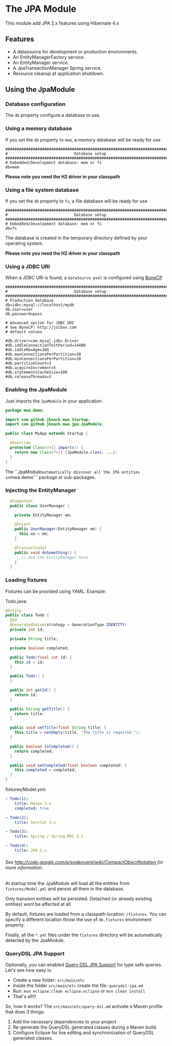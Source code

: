 # The JPA Module
This module add JPA 2.x features using Hibernate 4.x

## Features
* A datasource for development or production environments.
* An EntityManagerFactory service.
* An EntityManager service.
* A JpaTransactionManager Spring service.
* Resource cleanup at application shutdown.

## Using the JpaModule
### Database configuration
The ```db``` property configure a database to use.

### Using a memory database
If you set the ```db``` property to ```mem```, a memory database will be ready for use

```properties
###############################################################################
#                             Database setup
###############################################################################
# Embedded/Development database: mem or fs
db=mem

```
**Please note you need the H2 driver in your classpath**

### Using a file system database
If you set the ```db``` property to ```fs```, a file database will be ready for use

```properties
###############################################################################
#                             Database setup
###############################################################################
# Embedded/Development database: mem or fs
db=fs

```

The database is created in the temporary directory defined by your operating system.

**Please note you need the H2 driver in your classpath**

### Using a JDBC URI
When a JDBC URI is found, a ```dataSource pool``` is configured using [BoneCP](http://jolbox.com/)

```properties
###############################################################################
#                             Database setup
###############################################################################
# Production database
db=jdbc:mysql://localhost/mydb
db.user=user
db.password=pass

# Advanced option for JDBC URI
# See BoneCP: http://jolbox.com
# default values

#db.driver=com.mysql.jdbc.Driver
#db.iddleConnectionTestPeriod=14400
#db.iddleMaxAge=360
#db.maxConnectionsPerPartition=30
#db.minConnectionsPerPartition=10
#db.partitionCount=3
#db.acquireIncrement=5
#db.statementsCacheSize=100
#db.releaseThreads=3
```

### Enabling the JpaModule
Just imports the ```JpaModule``` in your application.

```java
package mwa.demo;

import com.github.jknack.mwa.Startup;
import com.github.jknack.mwa.jpa.JpaModule;

public class MyApp extends Startup {

  @Override
  protected Class<?>[] imports() {
    return new Class<?>[] {JpaModule.class, ...};
  }
}
```

The ``JpaModule``` automatically discover all the JPA entities in ```mwa.demo``` package or sub-packages.


### Injecting the EntityManager

```java
  @Component
  public class UserManager {

    private EntityManager em;

    @Inject
    public UserManager(EntityManager em) {
      this.em = em;
    }

    @Transactional
    public void doSomething() {
       // Use the EntityManager here.
    }
  }
```

### Loading fixtures
Fixtures can be provided using YAML. Example:

Todo.java:

```java
@Entity
public class Todo {
  @Id
  @GeneratedValue(strategy = GenerationType.IDENTITY)
  private int id;

  private String title;

  private boolean completed;

  public Todo(final int id) {
    this.id = id;
  }

  public Todo() {
  }

  public int getId() {
    return id;
  }

  public String getTitle() {
    return title;
  }

  public void setTitle(final String title) {
    this.title = notEmpty(title, "The title is required.");
  }

  public boolean isCompleted() {
    return completed;
  }

  public void setCompleted(final boolean completed) {
    this.completed = completed;
  }
}

```

fixtures/Model.yml:

```yml
- Todo(1):
    title: Maven 3.x
    completed: true

- Todo(2):
    title: Servlet 3.x

- Todo(3):
    title: Spring / Spring MVC 3.1

- Todo(4):
    title: JPA 2.x

```
###### See http://code.google.com/p/snakeyaml/wiki/CompactObjectNotation for more information.

At startup time the JpaModule will load all the entities from ```fixtures/Model.yml``` and persist all them
in the database.

Only transient entities will be persisted. Detached (or already existing entities) wont be affected at all.

By default, fixtures are loaded from a classpath location: ```/fixtures```. You can specify a different location
throw the use of ```db.fixtures``` environment property.

Finally, all the ```*.yml``` files under the ```fixtures``` directory will be automatically detected by the JpaModule.

### QueryDSL JPA Support
Optionally, you can enabled [Query DSL JPA Support](http://www.querydsl.com/static/querydsl/2.1.0/reference/html/ch02s02.html) for type safe queries. Let's see how easy is:
* Create a new folder: ```src/main/etc```
* Inside the folder ```src/main/etc``` create the file: ```querydsl-jpa.md```
* Run: ```mvn eclipse:clean eclipse:eclipse``` or ```mvn clean install```
* That's all!!!

So, how it works? The ```src/main/etc/query-dsl.md``` activate a Maven profile that does 3 things:
  1. Add the necessary dependencies to your project
  2. Re-generate the QueryDSL generated classes during a Maven build.
  3. Configure Eclipse for live editing and synchronization of QueryDSL generated classes.

